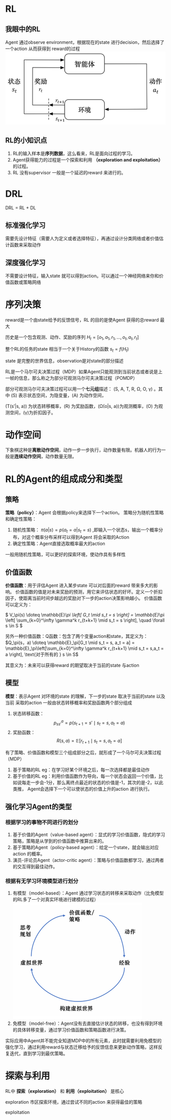 # RL

## 我眼中的RL

Agent 通过observe environment，根据现在的state 进行decision，然后选择了一个action 从而获得到 reward的过程
![RL示意图](../image/img.png "RL示意图")

## RL的小知识点

1. RL的输入样本是**序列数据**，这么看来，RL是面向过程的学习。
2. Agent获得能力的过程是一个探索和利用 **（exploration and exploitation）** 的过程。
3. RL 没有supervisor 一般是一个延迟的reward 来进行的。

# DRL

DRL = RL + DL

## 标准强化学习

需要先设计特征（需要人为定义或者选择特征），再通过设计分类网络或者价值估计函数来采取动作

## 深度强化学习

不需要设计特征，输入state 就可以得到action。可以通过一个神经网络来你和价值函数或策略网络

# 序列决策

reward是一个由state给予的反馈信号，RL 的目的是使Agent 获得的总reward 最大

历史是一个包含观测、动作、奖励的序列
$H_t = [o_1, a_1, r_1, \ldots, o_t, a_t, r_t]$

整个RL的任务的state 相当于一个关于History的函数
$s_t = f(H_t)$

state 是完整的世界信息，observation是对state的部分描述

RL是一个马尔可夫决策过程（MDP）如果Agent只能观测到当前状态或者说是上一帧的信息，那么称之为部分可观测马尔可夫决策过程（POMDP）

部分可观测马尔可夫决策过程可以用一个**七元组**描述： \(S, A, T, R, Ω, O, γ\) 。其中 \(S\) 表示状态空间，为隐变量，\(A\) 为动作空间，

\(T(s′|s, a)\) 为状态转移概率，\(R\) 为奖励函数，\(Ω(o|s, a)\)为观测概率，\(O\) 为观测空间，\(γ\)为折扣因子。

# 动作空间

下象棋这种是**离散动作空间**，动作一步一步执行，动作数量有限。机器人的行为一般是**连续动作空间**，动作数量无限。

# RL的Agent的组成成分和类型

## 策略

**策略（policy）**：Agent 会根据policy来选择下一个action。
策略分为随机性策略和确定性策略：

1. 随机性策略：
   $\pi(a|s) = p(a_t = a|s_t = s)$
   ,即输入一个状态s，输出一个概率分布，对这个概率分布采样可以得到Agent 将会采取的Action
2. 确定性策略：Agent直接选取概率最大的action

一般用随机性策略，可以更好的探索环境，使动作具有多样性

## 价值函数

**价值函数**：用于评估Agent 进入某步state 可以对后面的reward 带来多大的影响。
价值函数的值是对未来奖励的预测，用它来评估状态的好坏。定义一个折扣因子，使距离当前时间步越远的奖励对下一步的action决策影响越小。
价值函数可以定义为：

$ V_\pi(s) \doteq \mathbb{E}_\pi \left[ G_t \mid s_t = s \right] = \mathbb{E}_\pi \left[ \sum_{k=0}^\infty \gamma^k r_{t+k+1} \mid s_t = s \right], \quad \forall s \in S $

另外一种价值函数：Q函数：包含了两个变量action和state，其定义为：
$Q_\pi(s，a) \doteq \mathbb{E}_\pi[G_t \mid s_t = s, a_t = a] = \mathbb{E}_\pi\left[\sum_{k=0}^\infty \gamma^k r_{t+k+1} \mid s_t = s,a_t = a \right], \text{对于所有的 } s \in S$

其意义为：未来可以获得reward 的期望取决于当前的state 与action

## 模型

**模型**：表示Agent 对环境的state 的理解，下一步的state 取决于当前的state 以及当前 采取的action
一般由状态转移概率和奖励函数两个部分组成

1. 状态转移函数： 
   $$
   p_{ss'}^a = p(s_{t+1} = s' \mid s_t = s, a_t = a)
   $$
2. 奖励函数：
   $$
   R(s, a) = \mathbb{E}[r_{t+1} \mid s_t = s, a_t = a]
   $$

有了策略、价值函数和模型三个组成部分之后，就形成了一个马尔可夫决策过程（MDP）

1. 基于策略的RL
   eg：在学习好某个环境之后，每一次选择都是最佳动作
2. 基于价值的RL
   eg：利用价值函数作为导向，每一个状态会返回一个价值，比如说每走一步会-1分，那么离终点最近的状态的价值是-1，其次的是-2，以此类推，
   Agent会选择下一个可以使状态的价值上升的action 进行执行。

## 强化学习Agent的类型

### 根据学习的事物不同进行的划分

1. 基于价值的Agent（value-based agent）：显式的学习价值函数，隐式的学习策略，策略是从学到的价值函数中推算出来的。
2. 基于策略的Agent（policy-based agent）：给定一个state，就会输出对应action 的概率。
3. 演员-评论员Agent（actor-critic agent）：策略与价值函数都学习，通过两者的交互得到最佳动作。

### 根据有无学习环境模型进行划分

1. 有模型（model-based）：Agent 通过学习状态的转移来采取动作（比免模型的RL多了一个对真实环境进行建模的过程）
   ![有模型强化学习的过程](../image/model_based_RL.png "有模型强化学习的过程")
2. 免模型（model-free）：Agent没有去直接估计状态的转移，也没有得到环境的具体转移变量，通过学习价值函数和策略函数进行决策。

实际应用中Agent并不能完全知道MDP中的所有元素，此时就需要利用免模型的强化学习，通过利用reward与状态迁移给予的反馈信息来更新动作策略，这样反复迭代，直到学习到最优策略。

# 探索与利用

RL中 **探索（exploration）** 和 **利用（exploitation）** 是核心

exploration 市区探索环境，通过尝试不同的action 来获得最佳的策略

exploitation
